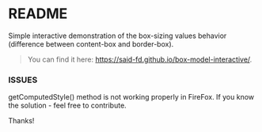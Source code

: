 # README

Simple interactive demonstration of the box-sizing values behavior (difference between content-box and border-box).
> You can find it here: https://said-fd.github.io/box-model-interactive/.


### ISSUES

getComputedStyle() method is not working properly in FireFox.
If you know the solution - feel free to contribute.

Thanks!
